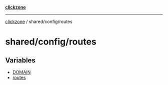 [**clickzone**](../../../README.md)

***

[clickzone](../../../README.md) / shared/config/routes

# shared/config/routes

## Variables

- [DOMAIN](variables/DOMAIN.md)
- [routes](variables/routes.md)
